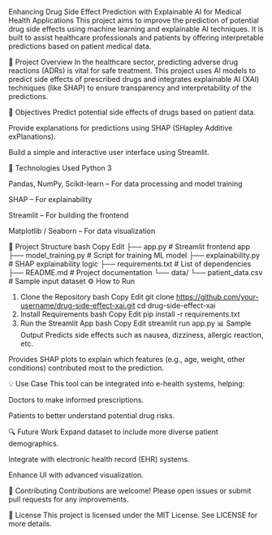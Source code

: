 Enhancing Drug Side Effect Prediction with Explainable AI for Medical Health Applications
This project aims to improve the prediction of potential drug side effects using machine learning and explainable AI techniques. It is built to assist healthcare professionals and patients by offering interpretable predictions based on patient medical data.

🚀 Project Overview
In the healthcare sector, predicting adverse drug reactions (ADRs) is vital for safe treatment. This project uses AI models to predict side effects of prescribed drugs and integrates explainable AI (XAI) techniques (like SHAP) to ensure transparency and interpretability of the predictions.

🎯 Objectives
Predict potential side effects of drugs based on patient data.

Provide explanations for predictions using SHAP (SHapley Additive exPlanations).

Build a simple and interactive user interface using Streamlit.

🧠 Technologies Used
Python 3

Pandas, NumPy, Scikit-learn – For data processing and model training

SHAP – For explainability

Streamlit – For building the frontend

Matplotlib / Seaborn – For data visualization

📂 Project Structure
bash
Copy
Edit
├── app.py                # Streamlit frontend app
├── model_training.py     # Script for training ML model
├── explainability.py     # SHAP explainability logic
├── requirements.txt      # List of dependencies
├── README.md             # Project documentation
└── data/
    └── patient_data.csv  # Sample input dataset
⚙️ How to Run
1. Clone the Repository
bash
Copy
Edit
git clone https://github.com/your-username/drug-side-effect-xai.git
cd drug-side-effect-xai
2. Install Requirements
bash
Copy
Edit
pip install -r requirements.txt
3. Run the Streamlit App
bash
Copy
Edit
streamlit run app.py
📊 Sample Output
Predicts side effects such as nausea, dizziness, allergic reaction, etc.

Provides SHAP plots to explain which features (e.g., age, weight, other conditions) contributed most to the prediction.

💡 Use Case
This tool can be integrated into e-health systems, helping:

Doctors to make informed prescriptions.

Patients to better understand potential drug risks.

🔍 Future Work
Expand dataset to include more diverse patient demographics.

Integrate with electronic health record (EHR) systems.

Enhance UI with advanced visualization.

🤝 Contributing
Contributions are welcome! Please open issues or submit pull requests for any improvements.

📄 License
This project is licensed under the MIT License. See LICENSE for more details.
